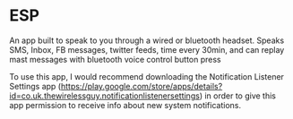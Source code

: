 # ESP
An app built to speak to you through a wired or bluetooth headset. Speaks SMS, Inbox, FB messages, twitter feeds, time every 30min, and can replay mast messages with bluetooth voice control button press

To use this app, I would recommend downloading the Notification Listener Settings app (https://play.google.com/store/apps/details?id=co.uk.thewirelessguy.notificationlistenersettings) in order to give this app permission to receive info about new system notifications.
